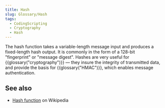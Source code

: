 ```yaml
---
title: Hash
slug: Glossary/Hash
tags:
  - CodingScripting
  - Cryptography
  - Hash
---
```


The hash function takes a variable-length message input and produces a fixed-length hash output. It is commonly in the form of a 128-bit "fingerprint" or "message digest". Hashes are very useful for {{glossary("cryptography")}} — they insure the integrity of transmitted data, and provide the basis for {{glossary("HMAC")}}, which enables message authentication.

## See also

- [Hash function](https://en.wikipedia.org/wiki/Hash_function) on Wikipedia
